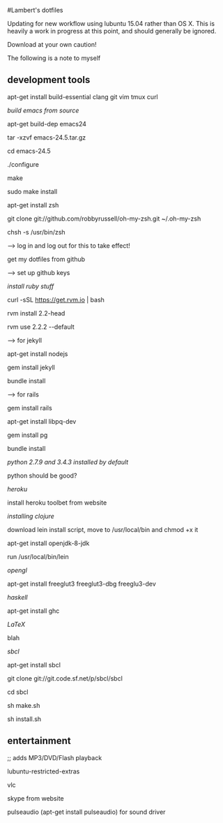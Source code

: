 #Lambert's dotfiles

Updating for new workflow using lubuntu 15.04 rather than OS X. This is heavily a work in progress at this point, and should generally be ignored.

Download at your own caution!

The following is a note to myself

## development tools

apt-get install build-essential clang git vim tmux curl

*build emacs from source*

apt-get build-dep emacs24

tar -xzvf emacs-24.5.tar.gz

cd emacs-24.5

./configure

make

sudo make install


apt-get install zsh

git clone git://github.com/robbyrussell/oh-my-zsh.git ~/.oh-my-zsh

chsh -s /usr/bin/zsh

--> log in and log out for this to take effect!


get my dotfiles from github

--> set up github keys



*install ruby stuff*

curl -sSL https://get.rvm.io | bash

rvm install 2.2-head

rvm use 2.2.2 --default


--> for jekyll

apt-get install nodejs

gem install jekyll

bundle install


--> for rails

gem install rails

apt-get install libpq-dev

gem install pg

bundle install


*python 2.7.9 and 3.4.3 installed by default*

python should be good?


*heroku*

install heroku toolbet from website


*installing clojure*

download lein install script, move to /usr/local/bin and chmod +x it

apt-get install openjdk-8-jdk

run /usr/local/bin/lein


*opengl*

apt-get install freeglut3 freeglut3-dbg freeglu3-dev


*haskell*

apt-get install ghc


*LaTeX*

blah


*sbcl*

apt-get install sbcl

git clone git://git.code.sf.net/p/sbcl/sbcl

cd sbcl

sh make.sh

sh install.sh


## entertainment

;; adds MP3/DVD/Flash playback

lubuntu-restricted-extras

vlc

skype from website

pulseaudio (apt-get install pulseaudio) for sound driver

